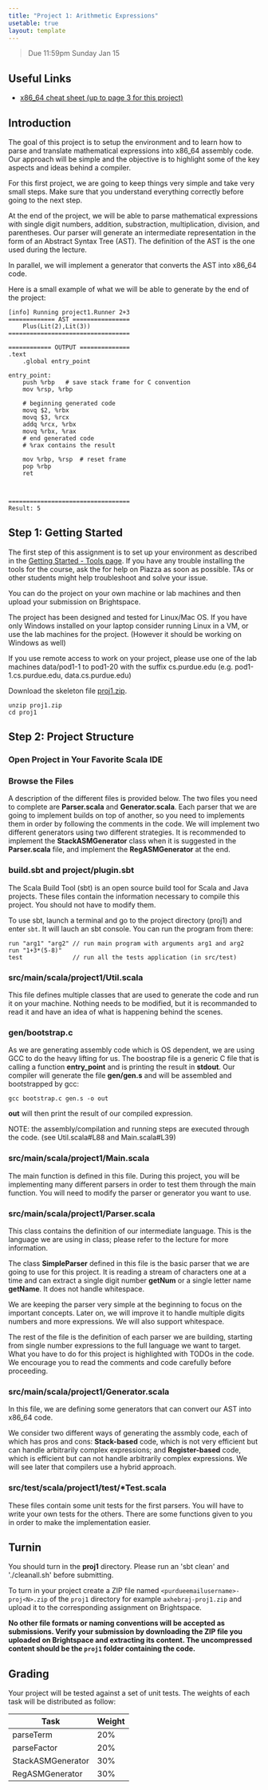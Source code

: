 ```yaml
---
title: "Project 1: Arithmetic Expressions"
usetable: true
layout: template
---
```


> Due 11:59pm Sunday Jan 15

## Useful Links

- [x86_64 cheat sheet (up to page 3 for this project)](https://cs.brown.edu/courses/cs033/docs/guides/x64_cheatsheet.pdf)

## Introduction

The goal of this project is to setup the environment and to learn how to
parse and translate mathematical expressions into x86_64 assembly code.
Our approach will be simple and the objective is to highlight some of
the key aspects and ideas behind a compiler.

For this first project, we are going to keep things very simple and take
very small steps. Make sure that you understand everything correctly
before going to the next step.

At the end of the project, we will be able to parse mathematical
expressions with single digit numbers, addition, substraction,
multiplication, division, and parentheses. Our parser will generate an
intermediate representation in the form of an Abstract Syntax Tree
(AST). The definition of the AST is the one used during the lecture.

In parallel, we will implement a generator that converts the AST into
x86_64 code.

Here is a small example of what we will be able to generate by the end
of the project:

    [info] Running project1.Runner 2+3
    ============= AST ================
        Plus(Lit(2),Lit(3))
    ==================================

    ============ OUTPUT ==============
    .text
        .global entry_point

    entry_point:
        push %rbp   # save stack frame for C convention
        mov %rsp, %rbp

        # beginning generated code
        movq $2, %rbx
        movq $3, %rcx
        addq %rcx, %rbx
        movq %rbx, %rax
        # end generated code
        # %rax contains the result

        mov %rbp, %rsp  # reset frame
        pop %rbp
        ret



    ==================================
    Result: 5

## Step 1: Getting Started

The first step of this assignment is to set up your environment as
described in the [Getting Started - Tools page](getting_started.html).
If you have any trouble installing the tools for the course, ask the for
help on Piazza as soon as possible. TAs or other students might help
troubleshoot and solve your issue.

You can do the project on your own machine or lab machines and then
upload your submission on Brightspace.

The project has been designed and tested for Linux/Mac OS. If you have
only Windows installed on your laptop consider running Linux in a VM, or
use the lab machines for the project. (However it should be working on
Windows as well)

If you use remote access to work on your project, please use one of the
lab machines data/pod1-1 to pod1-20 with the suffix cs.purdue.edu (e.g.
pod1-1.cs.purdue.edu, data.cs.purdue.edu)

Download the skeleton file
[proj1.zip](https://www.cs.purdue.edu/homes/jia137/cs502/proj1.zip).

    unzip proj1.zip
    cd proj1

## Step 2: Project Structure

### Open Project in Your Favorite Scala IDE

### Browse the Files

A description of the different files is provided below. The two files
you need to complete are **Parser.scala** and **Generator.scala**. Each
parser that we are going to implement builds on top of another, so you
need to implements them in order by following the comments in the code.
We will implement two different generators using two different
strategies. It is recommended to implement the **StackASMGenerator**
class when it is suggested in the **Parser.scala** file, and implement
the **RegASMGenerator** at the end.

### build.sbt and project/plugin.sbt

The Scala Build Tool (sbt) is an open source build tool for Scala and
Java projects. These files contain the information necessary to compile
this project. You should not have to modify them.

To use sbt, launch a terminal and go to the project directory (proj1)
and enter `sbt`. It will lauch an sbt console. You can run the program
from there:

    run "arg1" "arg2" // run main program with arguments arg1 and arg2
    run "1+3*(5-8)"
    test              // run all the tests application (in src/test)

### src/main/scala/project1/Util.scala

This file defines multiple classes that are used to generate the code
and run it on your machine. Nothing needs to be modified, but it is
recommanded to read it and have an idea of what is happening behind the
scenes.

### gen/bootstrap.c

As we are generating assembly code which is OS dependent, we are using
GCC to do the heavy lifting for us. The boostrap file is a generic C
file that is calling a function **entry_point** and is printing the
result in **stdout**. Our compiler will generate the file **gen/gen.s**
and will be assembled and bootstrapped by gcc:

    gcc bootstrap.c gen.s -o out

**out** will then print the result of our compiled expression.

NOTE: the assembly/compilation and running steps are executed through
the code. (see Util.scala#L88 and Main.scala#L39)

### src/main/scala/project1/Main.scala

The main function is defined in this file. During this project, you will
be implementing many different parsers in order to test them through the
main function. You will need to modify the parser or generator you want
to use.

### src/main/scala/project1/Parser.scala

This class contains the definition of our intermediate language. This is
the language we are using in class; please refer to the lecture for more
information.

The class **SimpleParser** defined in this file is the basic parser that
we are going to use for this project. It is reading a stream of
characters one at a time and can extract a single digit number
**getNum** or a single letter name **getName**. It does not handle
whitespace.

We are keeping the parser very simple at the beginning to focus on the
important concepts. Later on, we will improve it to handle multiple
digits numbers and more expressions. We will also support whitespace.

The rest of the file is the definition of each parser we are building,
starting from single number expressions to the full language we want to
target. What you have to do for this project is highlighted with TODOs
in the code. We encourage you to read the comments and code carefully
before proceeding.

### src/main/scala/project1/Generator.scala

In this file, we are defining some generators that can convert our AST
into x86_64 code.

We consider two different ways of generating the assmbly code, each of
which has pros and cons: **Stack-based** code, which is not very
efficient but can handle arbitrarily complex expressions; and
**Register-based** code, which is efficient but can not handle
arbitrarily complex expressions. We will see later that compilers use a
hybrid approach.

### src/test/scala/project1/test/\*Test.scala

These files contain some unit tests for the first parsers. You will have
to write your own tests for the others. There are some functions given
to you in order to make the implementation easier.

## Turnin

You should turn in the **proj1** directory. Please run an 'sbt clean'
and './cleanall.sh' before submitting.

To turn in your project create a ZIP file named
`<purdueemailusername>-proj<N>.zip` of the `proj1` directory for
example `axhebraj-proj1.zip` and upload it to the corresponding
assignment on Brightspace.

**No other file formats or naming conventions will be accepted as
submissions. Verify your submission by downloading the ZIP file you
uploaded on Brightspace and extracting its content. The uncompressed
content should be the `proj1` folder containing the code.**

## Grading

Your project will be tested against a set of unit tests. The weights of
each task will be distributed as follow:

  Task               | Weight
  -------------------|--------
  parseTerm          | 20%
  parseFactor        | 20%
  StackASMGenerator  | 30%
  RegASMGenerator    | 30%
